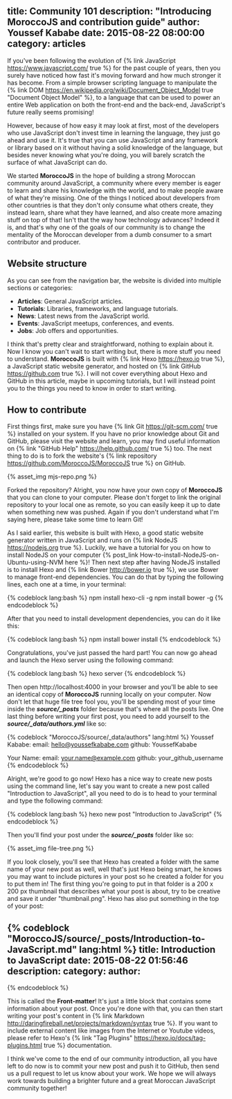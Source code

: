 title: Community 101
description: "Introducing MoroccoJS and contribution guide"
author: Youssef Kababe
date: 2015-08-22 08:00:00
category: articles
---

If you've been following the evolution of {% link JavaScript https://www.javascript.com/ true %} for the past couple of years, then you surely have noticed how fast it's moving forward and how much stronger it has become. From a simple browser scripting language to manipulate the {% link DOM https://en.wikipedia.org/wiki/Document_Object_Model true "Document Object Model" %}, to a language that can be used to power an entire Web application on both the front-end and the back-end, JavaScript's future really seems promising!

However, because of how easy it may look at first, most of the developers who use JavaScript don't invest time in learning the language, they just go ahead and use it. It's true that you can use JavaScript and any framework or library based on it without having a solid knowledge of the language, but besides never knowing what you're doing, you will barely scratch the surface of what JavaScript can do.

We started **MoroccoJS** in the hope of building a strong Moroccan community around JavaScript, a community where every member is eager to learn and share his knowledge with the world, and to make people aware of what they're missing. One of the things I noticed about developers from other countries is that they don't only consume what others create, they instead learn, share what they have learned, and also create more amazing stuff on top of that! Isn't that the way how technology advances? Indeed it is, and that's why one of the goals of our community is to change the mentality of the Moroccan developer from a dumb consumer to a smart contributor and producer.

## Website structure

As you can see from the navigation bar, the website is divided into multiple sections or categories:
- **Articles**: General JavaScript articles.
- **Tutorials**: Libraries, frameworks, and language tutorials.
- **News**: Latest news from the JavaScript world.
- **Events**: JavaScript meetups, conferences, and events.
- **Jobs**: Job offers and opportunities.

I think that's pretty clear and straightforward, nothing to explain about it. Now I know you can't wait to start writing but, there is more stuff you need to understand. **MoroccoJS** is built with {% link Hexo https://hexo.io true %}, a JavaScript static website generator, and hosted on {% link GitHub https://github.com true %}. I will not cover everything about Hexo and GitHub in this article, maybe in upcoming tutorials, but I will instead point you to the things you need to know in order to start writing.

## How to contribute

First things first, make sure you have {% link Git https://git-scm.com/ true %} installed on your system. If you have no prior knowledge about Git and GitHub, please visit the website and learn, you may find useful information on {% link "GitHub Help" https://help.github.com/ true %} too. The next thing to do is to fork the website's {% link repository https://github.com/MoroccoJS/MoroccoJS true %} on GitHub.

{% asset_img mjs-repo.png %}

Forked the repository? Alright, you now have your own copy of **MoroccoJS** that you can clone to your computer. Please don't forget to link the original repository to your local one as remote, so you can easily keep it up to date when something new was pushed. Again if you don't understand what I'm saying here, please take some time to learn Git!

As I said earlier, this website is built with Hexo, a good static website generator written in JavaScript and runs on {% link NodeJS https://nodejs.org true %}. Luckily, we have a tutorial for you on how to install NodeJS on your computer {% post_link How-to-install-NodeJS-on-Ubuntu-using-NVM here %}! Then next step after having NodeJS installed is to install Hexo and {% link Bower http://bower.io true %}, we use Bower to manage front-end dependencies. You can do that by typing the following lines, each one at a time, in your terminal:

{% codeblock lang:bash %}
npm install hexo-cli -g
npm install bower -g
{% endcodeblock %}

After that you need to install development dependencies, you can do it like this:

{% codeblock lang:bash %}
npm install
bower install
{% endcodeblock %}

Congratulations, you've just passed the hard part! You can now go ahead and launch the Hexo server using the following command:

{% codeblock lang:bash %}
hexo server
{% endcodeblock %}

Then open http://localhost:4000 in your browser and you'll be able to see an identical copy of **MoroccoJS** running locally on your computer. Now don't let that huge file tree fool you, you'll be spending most of your time inside the ***source/_posts*** folder because that's where all the posts live. One last thing before writing your first post, you need to add yourself to the ***source/_data/authors.yml*** like so:

{% codeblock "MoroccoJS/source/\_data/authors" lang:html %}
Youssef Kababe:
  email: hello@youssefkababe.com
  github: YoussefKababe

Your Name:
  email: your.name@example.com
  github: your_github_username
{% endcodeblock %}

Alright, we're good to go now! Hexo has a nice way to create new posts using the command line, let's say you want to create a new post called "Introduction to JavaScript", all you need to do is to head to your terminal and type the following command:

{% codeblock lang:bash %}
hexo new post "Introduction to JavaScript"
{% endcodeblock %}

Then you'll find your post under the ***source/_posts*** folder like so:

{% asset_img file-tree.png %}

If you look closely, you'll see that Hexo has created a folder with the same name of your new post as well, well that's just Hexo being smart, he knows you may want to include pictures in your post so he created a folder for you to put them in! The first thing you're going to put in that folder is a 200 x 200 px thumbnail that describes what your post is about, try to be creative and save it under "thumbnail.png". Hexo has also put something in the top of your post:

{% codeblock "MoroccoJS/source/\_posts/Introduction-to-JavaScript.md" lang:html %}
title: Introduction to JavaScript
date: 2015-08-22 01:56:46
description:
category:
author:
---
{% endcodeblock %}

This is called the **Front-matter**! It's just a little block that contains some information about your post. Once you're done with that, you can then start writing your post's content in {% link Markdown http://daringfireball.net/projects/markdown/syntax true %}. If you want to include external content like images from the Internet or Youtube videos, please refer to Hexo's {% link "Tag Plugins" https://hexo.io/docs/tag-plugins.html true %} documentation.

I think we've come to the end of our community introduction, all you have left to do now is to commit your new post and push it to GitHub, then send us a pull request to let us know about your work. We hope we will always work towards building a brighter future and a great Moroccan JavaScript community together!
